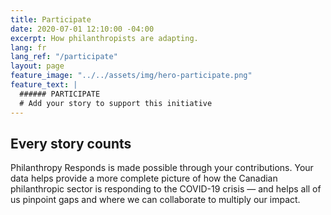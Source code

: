 ```yaml
---
title: Participate
date: 2020-07-01 12:10:00 -04:00
excerpt: How philanthropists are adapting.
lang: fr
lang_ref: "/participate"
layout: page
feature_image: "../../assets/img/hero-participate.png"
feature_text: |
  ###### PARTICIPATE
  # Add your story to support this initiative
---
```


## Every story counts

Philanthropy Responds is made possible through your contributions. Your data helps provide a more complete picture of how the Canadian philanthropic sector is responding to the COVID-19 crisis — and helps all of us pinpoint gaps and where we can collaborate to multiply our impact.
